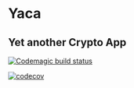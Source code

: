 # Yaca
## Yet another Crypto App

[![Codemagic build status](https://api.codemagic.io/apps/60a7bc9faaa50c0014b74011/60a7bc9faaa50c0014b74010/status_badge.svg)](https://codemagic.io/apps/60a7bc9faaa50c0014b74011/60a7bc9faaa50c0014b74010/latest_build)

[![codecov](https://codecov.io/gh/georgeherby/yaca/branch/main/graph/badge.svg?token=2EXQ0HUM6P)](https://codecov.io/gh/georgeherby/yaca)
